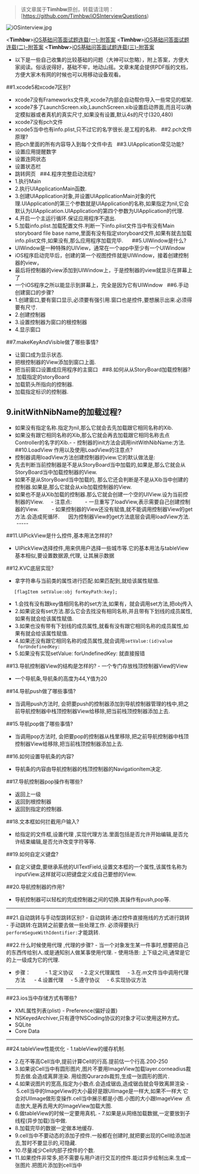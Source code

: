 >该文章属于**Timhbw**原创，转载请注明： <Timhbw>[https://github.com/Timhbw/iOSInterviewQuestions)


![iOSinterview.jpg](https://timhbw.com/wp-content/uploads/2017/06/71_iosinterviewquestion.png)

<**Timhbw**>[iOS基础问答面试题连载(一)-附答案](https://github.com/Timhbw/iOSInterviewQuestions/blob/master/iOS%E5%9F%BA%E7%A1%80%E9%97%AE%E7%AD%94%E9%9D%A2%E8%AF%95%E9%A2%98%E8%BF%9E%E8%BD%BD-%E9%99%84%E7%AD%94%E6%A1%88/iOS%E5%9F%BA%E7%A1%80%E9%97%AE%E7%AD%94%E9%9D%A2%E8%AF%95%E9%A2%98%E8%BF%9E%E8%BD%BD(%E4%B8%80)-%E9%99%84%E7%AD%94%E6%A1%88.md)
 <**Timhbw**>[iOS基础问答面试题连载(二)-附答案](https://github.com/Timhbw/iOSInterviewQuestions/blob/master/iOS%E5%9F%BA%E7%A1%80%E9%97%AE%E7%AD%94%E9%9D%A2%E8%AF%95%E9%A2%98%E8%BF%9E%E8%BD%BD-%E9%99%84%E7%AD%94%E6%A1%88/iOS%E5%9F%BA%E7%A1%80%E9%97%AE%E7%AD%94%E9%9D%A2%E8%AF%95%E9%A2%98%E8%BF%9E%E8%BD%BD(%E4%BA%8C)-%E9%99%84%E7%AD%94%E6%A1%88.md)
  <**Timhbw**>[iOS基础问答面试题连载(三)-附答案](https://github.com/Timhbw/iOSInterviewQuestions/blob/master/iOS%E5%9F%BA%E7%A1%80%E9%97%AE%E7%AD%94%E9%9D%A2%E8%AF%95%E9%A2%98%E8%BF%9E%E8%BD%BD-%E9%99%84%E7%AD%94%E6%A1%88/iOS%E5%9F%BA%E7%A1%80%E9%97%AE%E7%AD%94%E9%9D%A2%E8%AF%95%E9%A2%98%E8%BF%9E%E8%BD%BD(%E4%B8%89)-%E9%99%84%E7%AD%94%E6%A1%88.md)

- 以下是一些自己收集的比较基础的问题（大神可以忽略），附上答案，方便大家阅读。俗话说得好，基础不牢，地动山摇。文章末尾会提供PDF版的文档，方便大家木有网的时候也可以用移动设备观看。

##1.xcode5和xcode7区别?
- xcode7没有Frameworks文件夹,xcode7内部会自动帮你导入一些常见的框架.
- xcode7多了LaunchScreen.xib,LaunchScreen.xib设置启动界面,而且可以确定模拟器或者真机的真实尺寸,如果没有设置,默认4s的尺寸(320,480)
- xcode7没有pch文件
- xcode5当中也有info.plist,只不过它的名字很长.是工程的名称.
 
##2.pch文件原理?
- 把pch里面的所有内容导入到每个文件中去
 
##3.UIApplication常见功能?
- 设置应用提醒数字
- 设置连网状态
- 设置状态栏
- 跳转网页
 
##4.程序完整启动流程?
- 1.执行Main
- 2.执行UIApplicationMain函数.
- 3.创建UIApplication对象,并设置UIApplicationMain对象的代理.UIApplication的第三个参数就是UIApplication的名称,如果指定为nil,它会默认为UIApplication.UIApplication的第四个参数为UIApplication的代理.
- 4.开启一个主运行循环.保证应用程序不退出.
- 5.加载info.plist.加载配置文件.判断一下info.plist文件当中有没有Main storyboard file base name,里面有没有指定storyboard文件,如果有就去加载info.plist文件,如果没有,那么应用程序加载完毕.
    
##5.UIWindow是什么?
- UIWindow是一种特殊的UIView，通常在一个app中至少有一个UIWindow
- iOS程序启动完毕后，创建的第一个视图控件就是UIWindow，接着创建控制器的view，
- 最后将控制器的view添加到UIWindow上，于是控制器的view就显示在屏幕上了
- 一个iOS程序之所以能显示到屏幕上，完全是因为它有UIWindow
 
##6.手动创建窗口的步骤?
- 1.创建窗口,要有窗口显示,必须要有强引用.窗口也是控件,要想展示出来.必须得要有尺寸.
- 2.创建控制器
- 3.设置控制器为窗口的根控制器
- 4.显示窗口

##7.makeKeyAndVisible做了哪些事情?
- 让窗口成为显示状态.
- 把根控制器的View添加到窗口上面.
- 把当前窗口设置成应用程序的主窗口
 
##8.如何从从StoryBoard加载控制器?
-  加载指定的storyBoard
- 加载箭头所指向的控制器.
- 加载指定标识的控制器.
 
## 9.initWithNibName的加载过程?
- 如果没有指定名称.指定为nil,那么它就会去先加载跟它相同名称的Xib.
- 如果没有跟它相同名称的Xib,那么它就会再去加载跟它相同名称去点Controller的名字的Xib.- - 控制器的init方法会调用initWithNibName:方法.
 
##10.LoadView 作用以及使用LoadView的注意点?
- 控制器调用loadView方法创建控制器的view.它的默认做法是:
- 先去判断当前控制器是不是从StoryBoard当中加载的,如果是,那么它就会从StoryBoard当中加载控制器的View.
- 如果不是从StoryBoard当中加载的, 那么它还会判断是不是从Xib当中创建的控制器.如果是,那么它就会从xib加载控制器的View.
- 如果也不是从Xib加载的控制器.那么它就会创建一个空的UIView.设为当前控制器的View.
    - 注意点:
        - 一旦重写了loadView,表示需要自己创建控制器的View.
        - 如果控制器的View还没有赋值,就不能调用控制器View的get方法.会造成死循环.
     因为控制器View的get方法底层会调用loadView方法.
 
 -----

##11.UIPickView是什么控件,基本用法怎样的?
- UIPickView选择控件,用来供用户选择一些城市等.它的基本用法与tableView基本相似,要设置数据源,代理, 让其展示数据

##12.KVC底层实现?
- 拿字符串与当前类的属性进行匹配.如果匹配到,就给该属性赋值.
```  
   [flagItem setValue:obj forKeyPath:key];
```
- 1.会找有没有跟key值相同名称的set方法,如果有，就会调用set方法,把obj传入
- 2.如果说没有set方法.那么它会去找没有相同名称,并且带有下划线的成员属性,如果有就会给该属性赋值.
- 3.如果也没有带有下划线的成员属性,就看有没有跟它相同名称的成员属性,如果有就会给该属性赋值.
- 4.如果还没有跟它相同名称的成员属性,就会调用`setValue:(id)value
 forUndefinedKey:`
- 5.如果没有实现setValue: forUndefinedKey: 就直接报错

##13.导航控制器View的结构是怎样的?
- 一个专门存放栈顶控制器View的View
- 一个导航条,导航条的高度为44,Y值为20

##14.导航push做了哪些事情?
- 当调用push方法时, 会把要push的控制器添加到导航控制器管理的栈中,把之前导航控制器中栈顶控制器View给移除,把当前栈顶控制器添加上去.

##15.导航pop做了哪些事情?
- 当调用pop方法时, 会把要pop的控制器从栈里移除,把之前导航控制器中栈顶控制器View给移除,把当前栈顶控制器添加上去.

##16.如何设置导航条的内容?
- 导航条的内容由导航控制器的栈顶控制器的NavigationItem决定.

##17.导航控制器pop操作有哪些?
- 返回上一级
- 返回到根控制器
- 返回到指定的控制器.

##18.文本框如何拦截用户输入?
- 给指定的文件框,设置代理 ,实现代理方法.里面包括是否允许开始编辑,是否允许结束编辑,是否允许改变字符等等.

##19.如何自定义键盘?
- 自定义键盘,要继承系统的UITextField,设置文本框的一个属性,该属性名称为inputView.这样就可以把键盘定义成自己要想的View.

##20.导航控制器的作用?
- 导航控制器可以轻松的完成控制器之间的切换.其操作有push,pop等.

-----

##21.自动跳转与手动型跳转区别?
- 自动跳转:通过控件直接拖线的方式进行跳转
- 手动跳转:在跳转之前要去做一些处理工作. 必须得要执行`performSegueWithIdentifier:`才能跳转.

##22.什么时候使用代理 ,代理的步骤?
- 当一个对象发生某一件事时,想要把自己的东西传给别人.或是通知别人做某事使用代理.
- 使用场景: 上下级之间,通常是它的上一级成为它的代理.
- 步骤：     
    - 1.定义协议
    - 2.定义代理属性
    - 3.在.m文件当中调用代理方法 
    - 4.设置代理
    - 5.遵守协议
    - 6.实现协议方法
 
-----

##23.ios当中存储方式有哪些?
- XML属性列表(plist)
- Preference(偏好设置)
- NSKeyedArchiver,只有遵守NSCoding协议的对象才可以使用这种方式。
- SQLite
- Core Data

-----

##24.tableView性能优化
- 1.tableView的缓存机制.
- 2.在不等高Cell当中,提前计算Cell的行高.提前估一个行高.200-250
- 3.如果说Cell当中有圆形图片,图片不要用ImageView加载layer.corneadius裁剪去做.会造成离屏渲染. 用绘图Qurarzds裁剪,生成一张圆形的图片.
- 4.如果说图片的宽高,指定为小数点.会造成锯齿,造成锯齿就会导致离屏渲染
- 5.cell当中的ImageView的大小最好是跟UIImage是一样大,如果不一样大 它会对UIImage做形变操作.cell当中展示都是小图.小图的大小跟ImageView  点击放大,是再去用大的ImageView加载大图.
- 6.做tableView的时候一定要用真机.
- 7.如果是从网络加载数据,一定要放到子线程(异步加载)当中做.
- 8.加载完毕的数据一定做本地缓存.
- 9.cell当中不要动态的添加子控件.一般都在创建时,就把要出现的Cell给添加进去,暂时不要显示的,可隐藏.
- 10.尽量减少Cell内部子控件的个数.
- 11.如果控件非常多,把不需要与用户进行交互的控件.能过异步绘制出来.生成一张图片.把图片添加到cell当中


 



